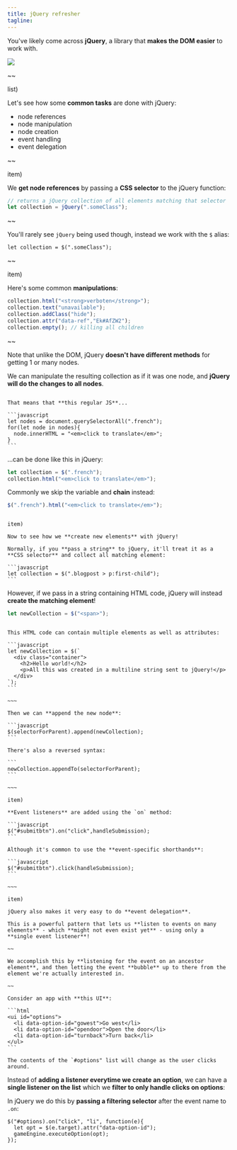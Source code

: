 ```yaml
---
title: jQuery refresher
tagline:
---
```


You've likely come across **jQuery**, a library that **makes the DOM easier** to work with.

![](resources/images/jquery.png)

~~

list)

Let's see how some **common tasks** are done with jQuery:

* node references
* node manipulation
* node creation
* event handling
* event delegation

~~

item)

We **get node references** by passing a **CSS selector** to the jQuery function:

```javascript
// returns a jQuery collection of all elements matching that selector
let collection = jQuery(".someClass");
```

~~

You'll rarely see `jQuery` being used though, instead we work with the `$` alias:

```
let collection = $(".someClass");
```
~~

item)

Here's some common **manipulations**:

```javascript
collection.html("<strong>verboten</strong>");
collection.text("unavailable");
collection.addClass("hide");
collection.attr("data-ref","Ek#AfZW2");
collection.empty(); // killing all children
```

~~

Note that unlike the DOM, jQuery **doesn't have different methods** for getting 1 or many nodes.

We can manipulate the resulting collection as if it was one node, and **jQuery will do the changes to all nodes**.

~~~

That means that **this regular JS**...

```javascript
let nodes = document.querySelectorAll(".french");
for(let node in nodes){
  node.innerHTML = "<em>click to translate</em>";
}
```

~~~

...can be done like this in jQuery:

```javascript
let collection = $(".french");
collection.html("<em>click to translate</em>");
```

Commonly we skip the variable and **chain** instead:

```javascript
$(".french").html("<em>click to translate</em>");
```

~~~

item)

Now to see how we **create new elements** with jQuery!

Normally, if you **pass a string** to jQuery, it'll treat it as a **CSS selector** and collect all matching element:

```javascript
let collection = $(".blogpost > p:first-child");
```

~~~~

However, if we pass in a string containing HTML code, jQuery will instead **create the matching element**!

```javascript
let newCollection = $("<span>");
```

~~~~

This HTML code can contain multiple elements as well as attributes:

```javascript
let newCollection = $(`
  <div class="container">
    <h2>Hello world!</h2>
    <p>All this was created in a multiline string sent to jQuery!</p>
  </div>
`);
```

~~~

Then we can **append the new node**:

```javascript
$(selectorForParent).append(newCollection);
```

There's also a reversed syntax:

```
newCollection.appendTo(selectorForParent);
```

~~~

item)

**Event listeners** are added using the `on` method:

```javascript
$("#submitbtn").on("click",handleSubmission);
```

Although it's common to use the **event-specific shorthands**:

```javascript
$("#submitbtn").click(handleSubmission);
```

~~~

item)

jQuery also makes it very easy to do **event delegation**.

This is a powerful pattern that lets us **listen to events on many elements** - which **might not even exist yet** - using only a **single event listener**!

~~

We accomplish this by **listening for the event on an ancestor element**, and then letting the event **bubble** up to there from the element we're actually interested in.

~~

Consider an app with **this UI**:

```html
<ui id="options">
  <li data-option-id="gowest">Go west</li>
  <li data-option-id="opendoor">Open the door</li>
  <li data-option-id="turnback">Turn back</li>
</ul>
```

The contents of the `#options" list will change as the user clicks around.

~~~~

Instead of **adding a listener everytime we create an option**, we can have a **single listener on the list** which we **filter to only handle clicks on options**:

In jQuery we do this by **passing a filtering selector** after the event name to `.on`:

```
$("#options).on("click", "li", function(e){
  let opt = $(e.target).attr("data-option-id");
  gameEngine.executeOption(opt);
});
```
